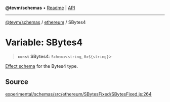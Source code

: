 **@tevm/schemas** • [Readme](../../README.md) \| [API](../../modules.md)

***

[@tevm/schemas](../../README.md) / [ethereum](../README.md) / SBytes4

# Variable: SBytes4

> **`const`** **SBytes4**: `Schema`\<`string`, ```0x${string}```\>

[Effect schema](https://github.com/Effect-TS/schema) for the Bytes4 type.

## Source

[experimental/schemas/src/ethereum/SBytesFixed/SBytesFixed.js:264](https://github.com/evmts/tevm-monorepo/blob/main/experimental/schemas/src/ethereum/SBytesFixed/SBytesFixed.js#L264)
